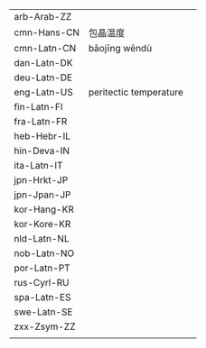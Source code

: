 | | | |
|-|-|-|
| arb-Arab-ZZ |  |  |
| cmn-Hans-CN | 包晶温度 |  |
| cmn-Latn-CN | bāojīng wēndù |  |
| dan-Latn-DK |  |  |
| deu-Latn-DE |  |  |
| eng-Latn-US | peritectic temperature |  |
| fin-Latn-FI |  |  |
| fra-Latn-FR |  |  |
| heb-Hebr-IL |  |  |
| hin-Deva-IN |  |  |
| ita-Latn-IT |  |  |
| jpn-Hrkt-JP |  |  |
| jpn-Jpan-JP |  |  |
| kor-Hang-KR |  |  |
| kor-Kore-KR |  |  |
| nld-Latn-NL |  |  |
| nob-Latn-NO |  |  |
| por-Latn-PT |  |  |
| rus-Cyrl-RU |  |  |
| spa-Latn-ES |  |  |
| swe-Latn-SE |  |  |
| zxx-Zsym-ZZ |  |  |
|  |  |  |